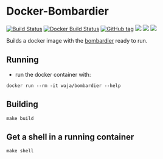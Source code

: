 # Docker-Bombardier

[![Build Status](https://travis-ci.org/Cyconet/docker-bombardier.svg?branch=development)](https://travis-ci.org/Cyconet/docker-bombardier)
[![Docker Build Status](https://img.shields.io/docker/build/waja/bombardier.svg)](https://hub.docker.com/r/waja/bombardier/)
[![GitHub tag](https://img.shields.io/github/tag/Cyconet/docker-bombardier.svg)](https://github.com/Cyconet/docker-bombardier/tags)
[![](https://img.shields.io/docker/pulls/waja/bombardier.svg)](https://hub.docker.com/r/waja/bombardier/)
[![](https://img.shields.io/docker/stars/waja/bombardier.svg)](https://hub.docker.com/r/waja/bombardier/)
[![](https://img.shields.io/docker/automated/waja/bombardier.svg)](https://hub.docker.com/r/waja/bombardier/)

Builds a docker image with the [bombardier](https://github.com/codesenberg/bombardier) ready to run.

Running
-------

- run the docker container with:

```
docker run --rm -it waja/bombardier --help 
```

Building
--------

```
make build
```

Get a shell in a running container
----------------------------------

```
make shell
```
